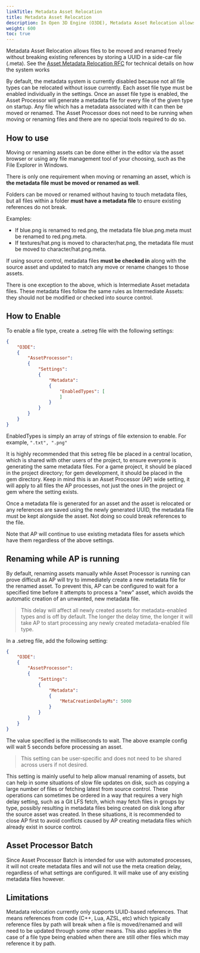 ```yaml
---
linkTitle: Metadata Asset Relocation
title: Metadata Asset Relocation
description: In Open 3D Engine (O3DE), Metadata Asset Relocation allows files to be moved and renamed freely without breaking existing references by storing a UUID in a side-car file (.meta).
weight: 600
toc: true
---
```


Metadata Asset Relocation allows files to be moved and renamed freely without breaking existing references by storing a UUID in a side-car file (.meta).  See the [Asset Metadata Relocation RFC](https://github.com/o3de/sig-content/blob/main/rfcs/rfc-77-metadata-asset-relocation.md) for technical details on how the system works


By default, the metadata system is currently disabled because not all file types can be relocated without issue currently.  Each asset file type must be enabled individually in the settings.  Once an asset file type is enabled, the Asset Processor will generate a metadata file for every file of the given type on startup.  Any file which has a metadata associated with it can then be moved or renamed.  The Asset Processor does not need to be running when moving or renaming files and there are no special tools required to do so.


## How to use
Moving or renaming assets can be done either in the editor via the asset browser or using any file management tool of your choosing, such as the File Explorer in Windows.


There is only one requirement when moving or renaming an asset, which is **the metadata file must be moved or renamed as well**.


Folders can be moved or renamed without having to touch metadata files, but all files within a folder **must have a metadata file** to ensure existing references do not break.


Examples:

* If blue.png is renamed to red.png, the metadata file blue.png.meta must be renamed to red.png.meta.
* If textures/hat.png is moved to character/hat.png, the metadata file must be moved to character/hat.png.meta.


If using source control, metadata files **must be checked in** along with the source asset and updated to match any move or rename changes to those assets.


There is one exception to the above, which is Intermediate Asset metadata files.  These metadata files follow the same rules as Intermediate Assets: they should not be modified or checked into source control.

## How to Enable
To enable a file type, create a .setreg file with the following settings:
```json
{
    "O3DE":
    {
        "AssetProcessor":
        {
            "Settings":
            {
                "Metadata":
                {
                    "EnabledTypes": [
                    ]
                }
            }
        }
    }
}
```
EnabledTypes is simply an array of strings of file extension to enable.  For example, `".txt", ".png"`

It is highly recommended that this setreg file be placed in a central location, which is shared with other users of the project, to ensure everyone is generating the same metadata files.  For a game project, it should be placed in the project directory; for gem development, it should be placed in the gem directory.  Keep in mind this is an Asset Processor (AP) wide setting, it will apply to all files the AP processes, not just the ones in the project or gem where the setting exists.


Once a metadata file is generated for an asset and the asset is relocated or any references are saved using the newly generated UUID, the metadata file must be kept alongside the asset.  Not doing so could break references to the file.

Note that AP will continue to use existing metadata files for assets which have them regardless of the above settings.

## Renaming while AP is running
By default, renaming assets manually while Asset Processor is running can prove difficult as AP will try to immediately create a new metadata file for the renamed asset.  To prevent this, AP can be configured to wait for a specified time before it attempts to process a "new" asset, which avoids the automatic creation of an unwanted, new metadata file.  

> This delay will affect all newly created assets for metadata-enabled types and is off by default.  The longer the delay time, the longer it will take AP to start processing any newly created metadata-enabled file type.

In a .setreg file, add the following setting:

```json
{
    "O3DE":
    {
        "AssetProcessor":
        {
            "Settings":
            {
                "Metadata":
                {
                    "MetaCreationDelayMs": 5000
                }
            }
        }
    }
}
```
The value specified is the milliseconds to wait.  The above example config will wait 5 seconds before processing an asset.  

>  This setting can be user-specific and does not need to be shared across users if not desired.


This setting is mainly useful to help allow manual renaming of assets, but can help in some situations of slow file updates on disk, such as copying a large number of files or fetching latest from source control.  These operations can sometimes be ordered in a way that requires a very high delay setting, such as a Git LFS fetch, which may fetch files in groups by type, possibly resulting in metadata files being created on disk long after the source asset was created.  In these situations, it is recommended to close AP first to avoid conflicts caused by AP creating metadata files which already exist in source control.


## Asset Processor Batch
Since Asset Processor Batch is intended for use with automated processes, it will not create metadata files and will not use the meta creation delay, regardless of what settings are configured.  It will make use of any existing metadata files however.

## Limitations
Metadata relocation currently only supports UUID-based references.  That means references from code (C++, Lua, AZSL, etc) which typically reference files by path will break when a file is moved/renamed and will need to be updated through some other means.  This also applies in the case of a file type being enabled when there are still other files which may reference it by path.